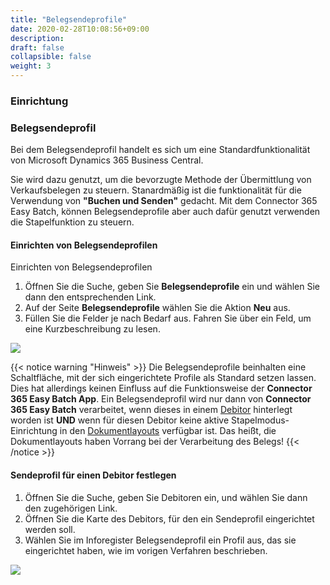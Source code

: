 ```yaml
---
title: "Belegsendeprofile"
date: 2020-02-28T10:08:56+09:00
description: 
draft: false
collapsible: false
weight: 3
---
```

### Einrichtung

### Belegsendeprofil

Bei dem Belegsendeprofil handelt es sich um eine Standardfunktionalität von Microsoft Dynamics 365 Business Central.

Sie wird dazu genutzt, um die bevorzugte Methode der Übermittlung von Verkaufsbelegen zu steuern. Stanardmäßig ist die funktionalität für die Verwendung von **"Buchen und Senden"** gedacht. Mit dem Connector 365 Easy Batch, können Belegsendeprofile aber auch dafür genutzt verwenden die Stapelfunktion zu steuern.

#### Einrichten von Belegsendeprofilen

Einrichten von Belegsendeprofilen

1. Öffnen Sie die Suche, geben Sie **Belegsendeprofile** ein und wählen Sie dann den entsprechenden Link.
2. Auf der Seite **Belegsendeprofile** wählen Sie die Aktion **Neu** aus.
3. Füllen Sie die Felder je nach Bedarf aus. Fahren Sie über ein Feld, um eine Kurzbeschreibung zu lesen.

![](images/apps/easydocumentsendingde.PNG)

{{< notice warning "Hinweis" >}}
 Die Belegsendeprofile beinhalten eine Schaltfläche, mit der sich eingerichtete Profile als Standard setzen lassen.
            Dies hat allerdings keinen Einfluss auf die Funktionsweise der **Connector 365 Easy Batch App**.
            Ein Belegsendeprofil wird nur dann von **Connector 365 Easy Batch** verarbeitet, wenn dieses in einem [Debitor](de-de/apps/easybatch/first-steps/setup/document-sending-profile/#cust) hinterlegt worden ist **UND** wenn für diesen Debitor keine aktive Stapelmodus-Einrichtung in den [Dokumentlayouts](/de-de/apps/easybatch/first-steps/setup/document-layouts) verfügbar ist. Das heißt, die Dokumentlayouts haben Vorrang bei der Verarbeitung des Belegs!
{{< /notice >}}

<a name="cust" class="anchor"></a>
#### Sendeprofil für einen Debitor festlegen

1. Öffnen Sie die Suche, geben Sie Debitoren ein, und wählen Sie dann den zugehörigen Link.
2. Öffnen Sie die Karte des Debitors, für den ein Sendeprofil eingerichtet werden soll.
3. Wählen Sie im Inforegister Belegsendeprofil ein Profil aus, das sie eingerichtet haben, wie im vorigen Verfahren beschrieben.

![](images/apps/easydocumentcustomerde.PNG)
